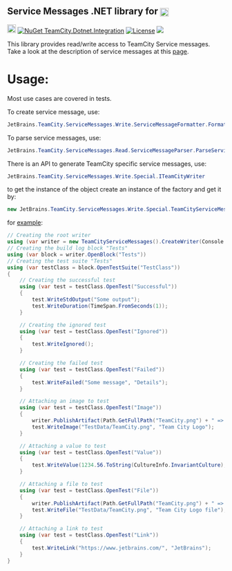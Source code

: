 ## Service Messages .NET library for [<img src="https://cdn.worldvectorlogo.com/logos/teamcity.svg" height="20" align="center"/>](https://www.jetbrains.com/teamcity/)

[<img src="http://jb.gg/badges/official.svg" height="20"/>](https://confluence.jetbrains.com/display/ALL/JetBrains+on+GitHub) [![NuGet TeamCity.Dotnet.Integration](https://buildstats.info/nuget/TeamCity.ServiceMessages?includePreReleases=false)](https://www.nuget.org/packages/TeamCity.ServiceMessages) [![License](https://img.shields.io/badge/License-Apache%202.0-blue.svg)](https://opensource.org/licenses/Apache-2.0) [<img src="http://teamcity.jetbrains.com/app/rest/builds/buildType:(id:TeamCityServiceMessages_TeamCityServiceMessages)/statusIcon"/>](http://teamcity.jetbrains.com/viewType.html?buildTypeId=TeamCityServiceMessages_TeamCityServiceMessages)


This library provides read/write access to TeamCity Service messages.
Take a look at the description of service messages at this [page](
http://confluence.jetbrains.net/display/TCDL/Build+Script+Interaction+with+TeamCity#BuildScriptInteractionwithTeamCity-ServiceMessages).

Usage:
======

Most use cases are covered in tests.

To create service message, use: 
```csharp
JetBrains.TeamCity.ServiceMessages.Write.ServiceMessageFormatter.FormatMessage
```	
To parse service messages, use: 
```csharp
JetBrains.TeamCity.ServiceMessages.Read.ServiceMessageParser.ParseServiceMessages
```
There is an API to generate TeamCity specific service messages, use: 
```csharp
JetBrains.TeamCity.ServiceMessages.Write.Special.ITeamCityWriter
```	
to get the instance of the object create an instance of the factory and get it by:
```csharp
new JetBrains.TeamCity.ServiceMessages.Write.Special.TeamCityServiceMessages().CreateWriter()
```

for [example](https://dotnetfiddle.net/4SoKKt):
```csharp
// Creating the root writer
using (var writer = new TeamCityServiceMessages().CreateWriter(Console.WriteLine))
// Creating the build log block "Tests"
using (var block = writer.OpenBlock("Tests"))
// Creating the test suite "Tests"
using (var testClass = block.OpenTestSuite("TestClass"))
{
    // Creating the successful test
    using (var test = testClass.OpenTest("Successful"))
    {
        test.WriteStdOutput("Some output");
        test.WriteDuration(TimeSpan.FromSeconds(1));
    }

    // Creating the ignored test
    using (var test = testClass.OpenTest("Ignored"))
    {
        test.WriteIgnored();
    }

    // Creating the failed test
    using (var test = testClass.OpenTest("Failed"))
    {
        test.WriteFailed("Some message", "Details");
    }

    // Attaching an image to test
    using (var test = testClass.OpenTest("Image"))
    {
        writer.PublishArtifact(Path.GetFullPath("TeamCity.png") + " => TestData");
        test.WriteImage("TestData/TeamCity.png", "Team City Logo");
    }

    // Attaching a value to test
    using (var test = testClass.OpenTest("Value"))
    {
        test.WriteValue(1234.56.ToString(CultureInfo.InvariantCulture), "Some Value");
    }

    // Attaching a file to test
    using (var test = testClass.OpenTest("File"))
    {
        writer.PublishArtifact(Path.GetFullPath("TeamCity.png") + " => TestData");
        test.WriteFile("TestData/TeamCity.png", "Team City Logo file");
    }

    // Attaching a link to test
    using (var test = testClass.OpenTest("Link"))
    {
        test.WriteLink("https://www.jetbrains.com/", "JetBrains");
    }
}
```
